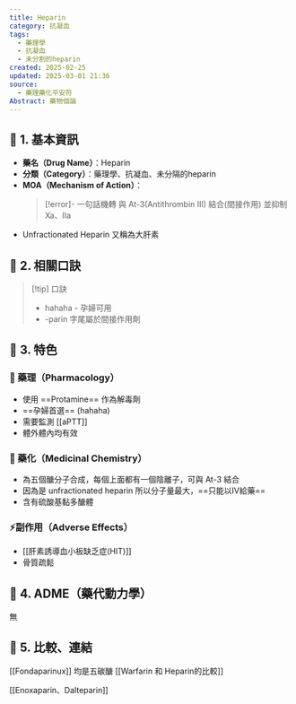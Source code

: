 ```yaml
---
title: Heparin
category: 抗凝血
tags:
  - 藥理學
  - 抗凝血
  - 未分割的heparin
created: 2025-02-25
updated: 2025-03-01 21:36
source:
  - 藥理藥化平安符
Abstract: 藥物個論
---
```

## 🔹 1. 基本資訊
- **藥名（Drug Name）**：Heparin 
- **分類（Category）**：藥理學、抗凝血、未分隔的heparin
- **MOA（Mechanism of Action）**：
  > [!error]- 一句話機轉
  > 與 At-3(Antithrombin III) 結合(間接作用) 並抑制 Xa、IIa
- Unfractionated Heparin 又稱為大肝素

## 🔹 2. 相關口訣
> [!tip] 口訣
> - hahaha - 孕婦可用
> - -parin 字尾屬於間接作用劑

## 🔹 3. 特色
### 🧪 藥理（Pharmacology）

- 使用 ==Protamine== 作為解毒劑
- ==孕婦首選== (hahaha)
- 需要監測 [[aPTT]]
- 體外體內均有效

### 🧬 藥化（Medicinal Chemistry）

- 為五個醣分子合成，每個上面都有一個陰離子，可與 At-3 結合
- 因為是 unfractionated heparin 所以分子量最大，==只能以IV給藥==
- 含有硫酸基黏多醣體

### ⚡副作用（Adverse Effects）
- [[肝素誘導血小板缺乏症(HIT)]]
- 骨質疏鬆
## 🔹 4. ADME（藥代動力學）
 無
## 🔹 5. 比較、連結
[[Fondaparinux]] 均是五碳醣
[[Warfarin 和 Heparin的比較]]

[[Enoxaparin、Dalteparin]]
